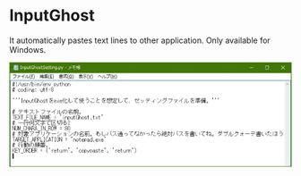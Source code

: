 
InputGhost
===

It automatically pastes text lines to other application. Only available for Windows.

![](media/media.png)
